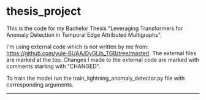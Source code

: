 thesis_project
==============================

This is the code for my Bachelor Thesis "Leveraging Transformers for Anomaly Detection in Temporal Edge Attributed Multigraphs".

I'm using external code which is not written by me from: https://github.com/yule-BUAA/DyGLib_TGB/tree/master/.
The external files are marked at the top. Changes I made to the external code are marked with comments starting with "CHANGED".

To train the model run the train_lightning_anomaly_detector.py file with corresponding arguments.


--------

